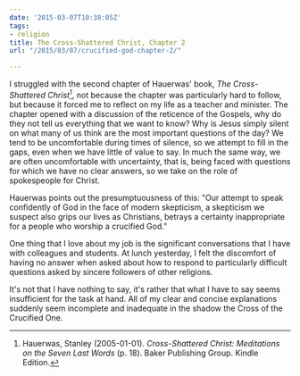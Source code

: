 ```yaml
---
date: '2015-03-07T10:38:05Z'
tags:
- religion
title: The Cross-Shattered Christ, Chapter 2
url: "/2015/03/07/crucified-god-chapter-2/"

---
```

I struggled with the second chapter of Hauerwas' book, *The Cross-Shattered Christ*[^1], not because the chapter was particularly hard to follow, but because it forced me to reflect on my life as a teacher and minister. The chapter opened with a discussion of the reticence of the Gospels, why do they not tell us everything that we want to know? Why is Jesus simply silent on what many of us think are the most important questions of the day? We tend to be uncomfortable during times of silence, so we attempt to fill in the gaps, even when we have little of value to say. In much the same way, we are often uncomfortable with uncertainty, that is, being faced with questions for which we have no clear answers, so we take on the role of spokespeople for Christ. 

Hauerwas points out the presumptuousness of this: "Our attempt to speak confidently of God in the face of modern skepticism, a skepticism we suspect also grips our lives as Christians, betrays a certainty inappropriate for a people who worship a crucified God."

One thing that I love about my job is the significant conversations that I have with colleagues and students. At lunch yesterday, I felt the discomfort of having no answer when asked about how to respond to particularly difficult questions asked by sincere followers of other religions.

It's not that I have nothing to say, it's rather that what I have to say seems insufficient for the task at hand. All of my clear and concise explanations suddenly seem incomplete and inadequate in the shadow the Cross of the Crucified One.

[^1]: Hauerwas, Stanley (2005-01-01). *Cross-Shattered Christ: Meditations on the Seven Last Words* (p. 18). Baker Publishing Group. Kindle Edition.
